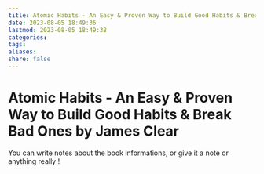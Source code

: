 ```yaml
---
title: Atomic Habits - An Easy & Proven Way to Build Good Habits & Break Bad Ones by James Clear
date: 2023-08-05 18:49:36
lastmod: 2023-08-05 18:49:38
categories: 
tags: 
aliases: 
share: false
---
```


# Atomic Habits - An Easy & Proven Way to Build Good Habits & Break Bad Ones by James Clear

You can write notes about the book informations, or give it a note or anything really !